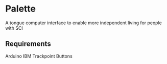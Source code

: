 # Palette
A tongue computer interface to enable more independent living for people with SCI

## Requirements
Arduino 
IBM Trackpoint
Buttons 

